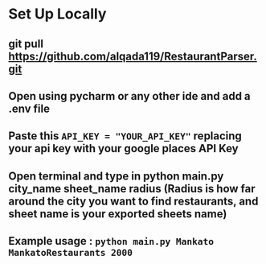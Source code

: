 # Set Up Locally
## git pull https://github.com/alqada119/RestaurantParser.git
## Open using pycharm or any other ide and add a .env file
## Paste this ```API_KEY = "YOUR_API_KEY"``` replacing your api key with your google places API Key
## Open terminal and type in python main.py city_name sheet_name radius (Radius is how far around the city you want to find restaurants, and sheet name is your exported sheets name)
## Example usage : ```python main.py Mankato MankatoRestaurants 2000```


